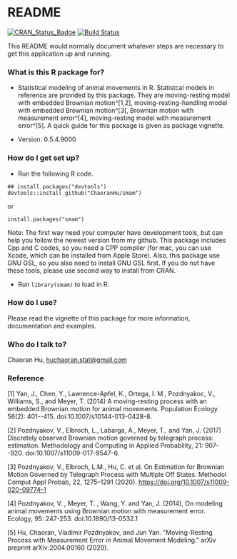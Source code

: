 # README #


[![CRAN\_Status\_Badge](http://www.r-pkg.org/badges/version/smam)](https://cran.r-project.org/package=smam)
[![Build Status](https://travis-ci.org/ChaoranHu/smam.svg?branch=master)](https://travis-ci.org/ChaoranHu/smam)

This README would normally document whatever steps are necessary to get this application up and running.

### What is this R package for? ###

* Statistical modeling of animal movements in R. Statistcal models in reference are provided by this package. They are moving-resting model with embedded Brownian motion^[1,2], moving-resting-handling model with embedded Brownian motion^[3], Brownian motion with measurement error^[4], moving-resting model with measurement error^[5]. A quick guide for this package is given as package vignette.

* Version: 0.5.4.9000

### How do I get set up? ###

* Run the following R code.

```
## install.packages("devtools")
devtools::install_github("ChaoranHu/smam")
```

or

```
install.packages("smam")
```

Note: The first way need your computer have development tools, but can help you follow the newest version from my github. This package includes Cpp and C codes, so you need a CPP compiler (for mac, you can use Xcode, which can be installed from Apple Store). Also, this package use GNU GSL, so you also need to install GNU GSL first. If you do not have these tools, please use second way to install from CRAN.

* Run `library(smam)` to load in R.

### How do I use? ###

Please read the vignette of this package for more information, documentation and examples.

### Who do I talk to? ###

Chaoran Hu, <huchaoran.stat@gmail.com>


### Reference ###

[1] Yan, J., Chen, Y., Lawrence-Apfel, K., Ortega, I. M., Pozdnyakoc, V., Williams, S., and Meyer, T. (2014) A moving-resting process with an embedded Brownian motion for animal movements. Population Ecology. 56(2): 401--415. doi:10.1007/s10144-013-0428-8.

[2] Pozdnyakov, V., Elbroch, L., Labarga, A., Meyer, T., and Yan, J. (2017) Discretely observed Brownian motion governed by telegraph process: estimation. Methodology and Computing in Applied Probability, 21: 907--920. doi:10.1007/s11009-017-9547-6.

[3] Pozdnyakov, V., Elbroch, L.M., Hu, C. et al. On Estimation for Brownian Motion Governed by Telegraph Process with Multiple Off States. Methodol Comput Appl Probab, 22, 1275–1291 (2020). https://doi.org/10.1007/s11009-020-09774-1

[4] Pozdnyakov, V. , Meyer, T. , Wang, Y. and Yan, J. (2014), On modeling animal movements using Brownian motion with measurement error. Ecology, 95: 247-253. doi:10.1890/13-0532.1

[5] Hu, Chaoran, Vladimir Pozdnyakov, and Jun Yan. "Moving-Resting Process with Measurement Error in Animal Movement Modeling." arXiv preprint arXiv:2004.00160 (2020).
